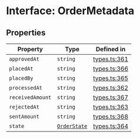 # Interface: OrderMetadata

## Properties

| Property | Type | Defined in |
| ------ | ------ | ------ |
| `approvedAt` | `string` | [types.ts:361](https://github.com/monerium/js-monorepo/blob/main/packages/sdk/src/types.ts#L361) |
| `placedAt` | `string` | [types.ts:366](https://github.com/monerium/js-monorepo/blob/main/packages/sdk/src/types.ts#L366) |
| `placedBy` | `string` | [types.ts:365](https://github.com/monerium/js-monorepo/blob/main/packages/sdk/src/types.ts#L365) |
| `processedAt` | `string` | [types.ts:362](https://github.com/monerium/js-monorepo/blob/main/packages/sdk/src/types.ts#L362) |
| `receivedAmount` | `string` | [types.ts:367](https://github.com/monerium/js-monorepo/blob/main/packages/sdk/src/types.ts#L367) |
| `rejectedAt` | `string` | [types.ts:363](https://github.com/monerium/js-monorepo/blob/main/packages/sdk/src/types.ts#L363) |
| `sentAmount` | `string` | [types.ts:368](https://github.com/monerium/js-monorepo/blob/main/packages/sdk/src/types.ts#L368) |
| `state` | [`OrderState`](/docs/packages/sdk/enumerations/OrderState.md) | [types.ts:364](https://github.com/monerium/js-monorepo/blob/main/packages/sdk/src/types.ts#L364) |
